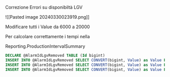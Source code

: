 Correzione Errori su disponibiltà LGV

![[Pasted image 20240330023919.png]]

Modificare tutti i Value da 6000 a 20000

Per calcolare correttamente i tempi nella

Reporting.ProductionIntervalSummary

```sql
DECLARE @AlarmIdLgvRemoved TABLE (Id bigint)
INSERT INTO @AlarmIdLgvRemoved SELECT CONVERT(bigint, Value) as Value FROM Reporting.ufn_GetSettings (NULL,'AlarmId','AlarmIdRemoved')
INSERT INTO @AlarmIdLgvRemoved SELECT CONVERT(bigint, Value) as Value FROM Reporting.ufn_GetSettings (NULL,'AlarmId','AlarmIdRemovedInMission')
INSERT INTO @AlarmIdLgvRemoved SELECT CONVERT(bigint, Value) as Value FROM Reporting.ufn_GetSettings (NULL,'AlarmId','AlarmIdRemovedNotInMission')
```